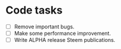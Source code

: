 # Code tasks

* [ ] Remove important bugs.
* [ ] Make some performance improvement.
* [ ] Write ALPHA release Steem publications.
